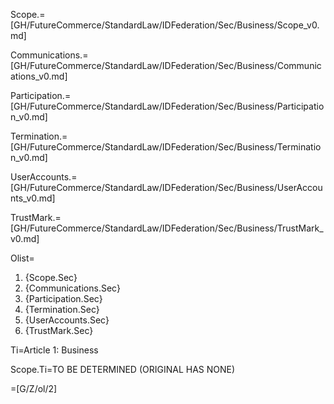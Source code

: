 Scope.=[GH/FutureCommerce/StandardLaw/IDFederation/Sec/Business/Scope_v0.md]

Communications.=[GH/FutureCommerce/StandardLaw/IDFederation/Sec/Business/Communications_v0.md]

Participation.=[GH/FutureCommerce/StandardLaw/IDFederation/Sec/Business/Participation_v0.md]

Termination.=[GH/FutureCommerce/StandardLaw/IDFederation/Sec/Business/Termination_v0.md]

UserAccounts.=[GH/FutureCommerce/StandardLaw/IDFederation/Sec/Business/UserAccounts_v0.md]

TrustMark.=[GH/FutureCommerce/StandardLaw/IDFederation/Sec/Business/TrustMark_v0.md]

Olist=<ol><li>{Scope.Sec}<li>{Communications.Sec}<li>{Participation.Sec}<li>{Termination.Sec}<li>{UserAccounts.Sec}<li>{TrustMark.Sec}</ol>

Ti=Article 1: Business

Scope.Ti=TO BE DETERMINED (ORIGINAL HAS NONE)

=[G/Z/ol/2]
